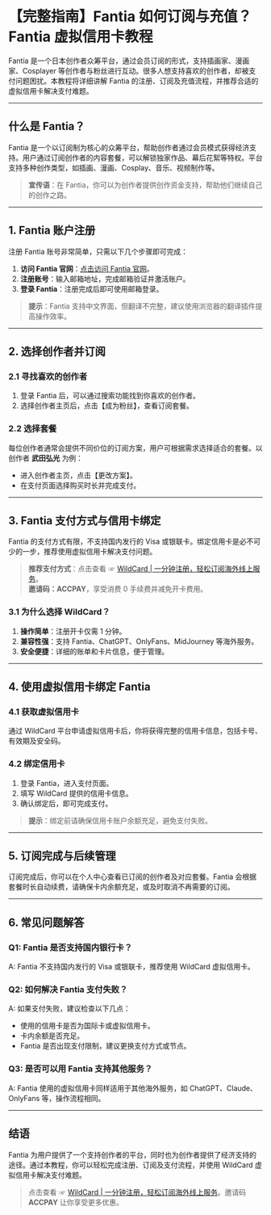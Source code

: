 # 【完整指南】Fantia 如何订阅与充值？Fantia 虚拟信用卡教程

Fantia 是一个日本创作者众筹平台，通过会员订阅的形式，支持插画家、漫画家、Cosplayer 等创作者与粉丝进行互动。很多人想支持喜欢的创作者，却被支付问题困扰。本教程将详细讲解 Fantia 的注册、订阅及充值流程，并推荐合适的虚拟信用卡解决支付难题。

---

## 什么是 Fantia？

Fantia 是一个以订阅制为核心的众筹平台，帮助创作者通过会员模式获得经济支持。用户通过订阅创作者的内容套餐，可以解锁独家作品、幕后花絮等特权。平台支持多种创作类型，如插画、漫画、Cosplay、音乐、视频制作等。

> **宣传语**：在 Fantia，你可以为创作者提供创作资金支持，帮助他们继续自己的创作之路。

---

## 1. Fantia 账户注册

注册 Fantia 账号非常简单，只需以下几个步骤即可完成：

1. **访问 Fantia 官网**：[点击访问 Fantia 官网](https://fantia.jp/?locale=zh-cn)。
2. **注册账号**：输入邮箱地址，完成邮箱验证并激活账户。
3. **登录 Fantia**：注册完成后即可使用邮箱登录。

> **提示**：Fantia 支持中文界面，但翻译不完整，建议使用浏览器的翻译插件提高操作效率。

---

## 2. 选择创作者并订阅

### 2.1 寻找喜欢的创作者
1. 登录 Fantia 后，可以通过搜索功能找到你喜欢的创作者。
2. 选择创作者主页后，点击【成为粉丝】，查看订阅套餐。

### 2.2 选择套餐
每位创作者通常会提供不同价位的订阅方案，用户可根据需求选择适合的套餐。以创作者 **武田弘光** 为例：
- 进入创作者主页，点击【更改方案】。
- 在支付页面选择购买时长并完成支付。

---

## 3. Fantia 支付方式与信用卡绑定

Fantia 的支付方式有限，不支持国内发行的 Visa 或银联卡。绑定信用卡是必不可少的一步，推荐使用虚拟信用卡解决支付问题。

> **推荐支付方式**：点击查看 ☞ [WildCard | 一分钟注册，轻松订阅海外线上服务](https://bit.ly/bewildcard)。  
> **邀请码：ACCPAY**，享受消费 0 手续费并减免开卡费用。

### 3.1 为什么选择 WildCard？
1. **操作简单**：注册开卡仅需 1 分钟。
2. **兼容性强**：支持 Fantia、ChatGPT、OnlyFans、MidJourney 等海外服务。
3. **安全便捷**：详细的账单和卡片信息，便于管理。

---

## 4. 使用虚拟信用卡绑定 Fantia

### 4.1 获取虚拟信用卡
通过 WildCard 平台申请虚拟信用卡后，你将获得完整的信用卡信息，包括卡号、有效期及安全码。

### 4.2 绑定信用卡
1. 登录 Fantia，进入支付页面。
2. 填写 WildCard 提供的信用卡信息。
3. 确认绑定后，即可完成支付。

> **提示**：绑定前请确保信用卡账户余额充足，避免支付失败。

---

## 5. 订阅完成与后续管理

订阅完成后，你可以在个人中心查看已订阅的创作者及对应套餐。Fantia 会根据套餐时长自动续费，请确保卡内余额充足，或及时取消不再需要的订阅。

---

## 6. 常见问题解答

### Q1: Fantia 是否支持国内银行卡？
A: Fantia 不支持国内发行的 Visa 或银联卡，推荐使用 WildCard 虚拟信用卡。

### Q2: 如何解决 Fantia 支付失败？
A: 如果支付失败，建议检查以下几点：
- 使用的信用卡是否为国际卡或虚拟信用卡。
- 卡内余额是否充足。
- Fantia 是否出现支付限制，建议更换支付方式或节点。

### Q3: 是否可以用 Fantia 支持其他服务？
A: Fantia 使用的虚拟信用卡同样适用于其他海外服务，如 ChatGPT、Claude、OnlyFans 等，操作流程相同。

---

## 结语

Fantia 为用户提供了一个支持创作者的平台，同时也为创作者提供了经济支持的途径。通过本教程，你可以轻松完成注册、订阅及支付流程，并使用 WildCard 虚拟信用卡解决支付难题。

> 点击查看 ☞ [WildCard | 一分钟注册，轻松订阅海外线上服务](https://bit.ly/bewildcard)。邀请码 **ACCPAY** 让你享受更多优惠。
